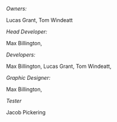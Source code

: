*Owners:*

Lucas Grant,
Tom Windeatt

*Head Developer:*

Max Billington,

*Developers:*

Max Billington,
Lucas Grant,
Tom Windeatt,

*Graphic Designer:*

Max Billington,

*Tester*

Jacob Pickering
